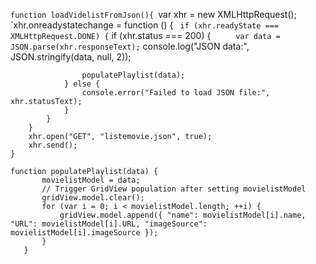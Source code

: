  `function loadVidelistFromJson(){
        `var xhr = new XMLHttpRequest();
        `xhr.onreadystatechange = function () {
          ``  if (xhr.readyState === XMLHttpRequest.DONE) {
            ``    if (xhr.status === 200) {
              ``      var data = JSON.parse(xhr.responseText);
                ``    console.log("JSON data:", JSON.stringify(data, null, 2));

                    populatePlaylist(data);
                } else {
                    console.error("Failed to load JSON file:", xhr.statusText);
                }
            }
        }
        xhr.open("GET", "listemovie.json", true);
        xhr.send();
    }

    function populatePlaylist(data) {
           movielistModel = data;
           // Trigger GridView population after setting movielistModel
           gridView.model.clear();
           for (var i = 0; i < movielistModel.length; ++i) {
               gridView.model.append({ "name": movielistModel[i].name, "URL": movielistModel[i].URL, "imageSource": movielistModel[i].imageSource });
           }
       }
       